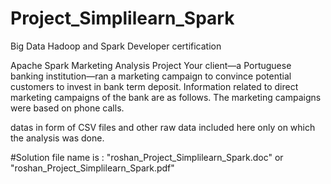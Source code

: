 # Project_Simplilearn_Spark
Big Data Hadoop and Spark Developer certification

Apache Spark Marketing Analysis Project
Your client―a Portuguese banking institution—ran a marketing campaign to convince potential customers to invest in bank term deposit.
Information related to direct marketing campaigns of the bank are as follows. The marketing campaigns were based on phone calls.

datas in form of CSV files and other raw data included here only on which the analysis was done.

#Solution file name is : "roshan_Project_Simplilearn_Spark.doc" or "roshan_Project_Simplilearn_Spark.pdf"
